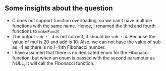 ## Some insights about the question
- C does not support function overloading, so we can't have multiple functions with the same name. Hence, I renamed the third and fourth functions to `makeFuncN`
- The output `sub : -4` is not correct, it should be `sub : 4`. Because the value of mul is 20 and add is 10. Also, we can not have the value of sub as -4 as there is no (-4)th Fibonacci number.
- I have assumed that there is no dedicated enum for the Fibonacci function, but when an enum is passed with the second parameter as NULL, it will call the Fibonacci function.